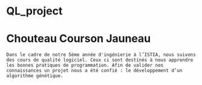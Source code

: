 # QL_project
# Chouteau Courson Jauneau
	Dans le cadre de notre 5ème année d'ingénierie à l’ISTIA, nous suivons des cours de qualité logiciel. Ceux ci sont destinés à nous apprendre les bonnes pratiques de programmation. Afin de valider nos connaissances un projet nous a été confié : le développement d’un algorithme génétique.
